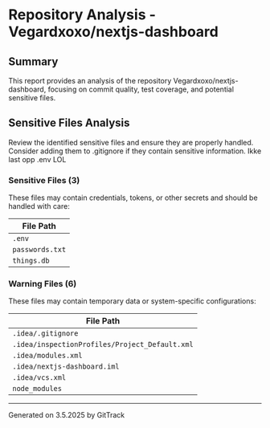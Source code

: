 # Repository Analysis - Vegardxoxo/nextjs-dashboard

## Summary

This report provides an analysis of the repository Vegardxoxo/nextjs-dashboard, focusing on commit quality, test coverage, and potential sensitive files.

## Sensitive Files Analysis

Review the identified sensitive files and ensure they are properly handled. Consider adding them to .gitignore if they contain sensitive information. Ikke last opp .env LOL

### Sensitive Files (3)

These files may contain credentials, tokens, or other secrets and should be handled with care:

| File Path |
|-----------|
| `.env` |
| `passwords.txt` |
| `things.db` |

### Warning Files (6)

These files may contain temporary data or system-specific configurations:

| File Path |
|-----------|
| `.idea/.gitignore` |
| `.idea/inspectionProfiles/Project_Default.xml` |
| `.idea/modules.xml` |
| `.idea/nextjs-dashboard.iml` |
| `.idea/vcs.xml` |
| `node_modules` |

---
Generated on 3.5.2025 by GitTrack